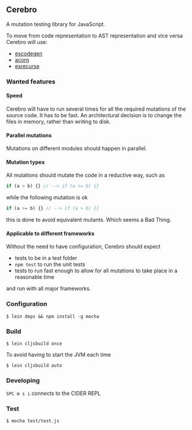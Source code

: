 ## Cerebro

A mutation testing library for JavaScript.

To move from code representation to AST representation and vice versa Cerebro will use:

 * [escodegen](https://www.npmjs.com/package/escodegen)
 * [acorn](https://www.npmjs.com/package/acorn)
 * [esrecurse](https://www.npmjs.com/package/esrecurse)

### Wanted features

#### Speed

Cerebro will have to run several times for all the required mutations of the source code. It has to be fast.
An architectural decision is to change the files in memory, rather than writing to disk.

#### Parallel mutations

Mutations on different modules should happen in parallel.

#### Mutation types

All mutations should mutate the code in a reductive way, such as

```JavaScript
if (a > b) {} // --> if (a >= b) {}
```

while the following mutation is ok

```JavaScript
if (a >= b) {} // --> if (a > b) {}
```

this is done to avoid equivalent mutants. Which seems a Bad Thing.

#### Applicable to different frameworks

Without the need to have configuration, Cerebro should expect

 * tests to be in a test folder
 * `npm test` to run the unit tests
 * tests to run fast enough to allow for all mutations to take place in a reasonable time

and run with all major frameworks.

### Configuration

```
$ lein deps && npm install -g mocha
```

### Build

```
$ lein cljsbuild once
```

To avoid having to start the JVM each time 

```
$ lein cljsbuild auto
```

### Developing

`SPC m s i` connects to the CIDER REPL

### Test

```
$ mocha test/test.js
```
